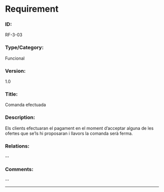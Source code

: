 # Requirement

### ID:
RF-3-03

### Type/Category:
Funcional

### Version:
1.0

### Title:
Comanda efectuada

### Description:
Els clients efectuaran el pagament en el moment d’acceptar alguna de les ofertes que se’ls hi proposaran i llavors la comanda serà ferma.

### Relations:
--

### Comments:
--

---